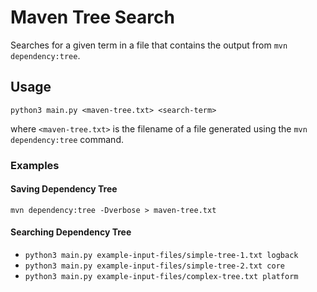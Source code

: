 # Maven Tree Search

Searches for a given term in a file that contains the output from `mvn
dependency:tree`.

## Usage

`python3 main.py <maven-tree.txt> <search-term>`

where `<maven-tree.txt>` is the filename of a file generated using the
`mvn dependency:tree` command.

### Examples

#### Saving Dependency Tree

`mvn dependency:tree -Dverbose > maven-tree.txt`

#### Searching Dependency Tree

* `python3 main.py example-input-files/simple-tree-1.txt logback`
* `python3 main.py example-input-files/simple-tree-2.txt core`
* `python3 main.py example-input-files/complex-tree.txt platform`
